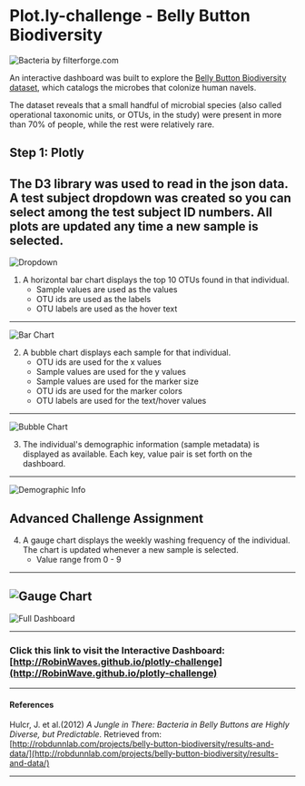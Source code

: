 # Plot.ly-challenge - Belly Button Biodiversity

![Bacteria by filterforge.com](images/bacteria.jpg)

An interactive dashboard was built to explore the [Belly Button Biodiversity dataset](http://robdunnlab.com/projects/belly-button-biodiversity/), which catalogs the microbes that colonize human navels.

The dataset reveals that a small handful of microbial species (also called operational taxonomic units, or OTUs, in the study) were present in more than 70% of people, while the rest were relatively rare.

## Step 1: Plotly
The D3 library was used to read in the json data.  A test subject dropdown was created so you can select among the test subject ID numbers.  All plots are updated any time a new sample is selected.
---
![Dropdown](images/dropdown.png)

1.  A horizontal bar chart displays the top 10 OTUs found in that individual.  
    * Sample values are used as the values
    * OTU ids are used as the labels
    * OTU labels are used as the hover text
---
![Bar Chart](images/horizontalBar.png)

2. A bubble chart displays each sample for that individual.
    * OTU ids are used for the x values
    * Sample values are used for the y values
    * Sample values are used for the marker size
    * OTU ids are used for the marker colors
    * OTU labels are used for the text/hover values
---
![Bubble Chart](images/bubble.png)

3. The individual's demographic information (sample metadata) is displayed as available.  Each key, value pair is set forth on the dashboard.
---
![Demographic Info](images/metadata.png)

## Advanced Challenge Assignment

4.  A gauge chart displays the weekly washing frequency of the individual.  The chart is updated whenever a new sample is selected.
    * Value range from 0 - 9
---
![Gauge Chart](images/gauge.png)
---
![Full Dashboard](images/dashboard.png)

---

### **Click this link to visit the Interactive Dashboard:** [http://RobinWaves.github.io/plotly-challenge](http://RobinWave.github.io/plotly-challenge)

- - -

#### References

Hulcr, J. et al.(2012) _A Jungle in There: Bacteria in Belly Buttons are Highly Diverse, but Predictable_. Retrieved from: [http://robdunnlab.com/projects/belly-button-biodiversity/results-and-data/](http://robdunnlab.com/projects/belly-button-biodiversity/results-and-data/)

- - -